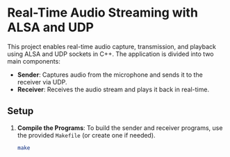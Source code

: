 # Real-Time Audio Streaming with ALSA and UDP

This project enables real-time audio capture, transmission, and playback using ALSA and UDP sockets in C++. The application is divided into two main components:

- **Sender**: Captures audio from the microphone and sends it to the receiver via UDP.
- **Receiver**: Receives the audio stream and plays it back in real-time.

## Setup

1. **Compile the Programs**: To build the sender and receiver programs, use the provided `Makefile` (or create one if needed).
   ```bash
   make
